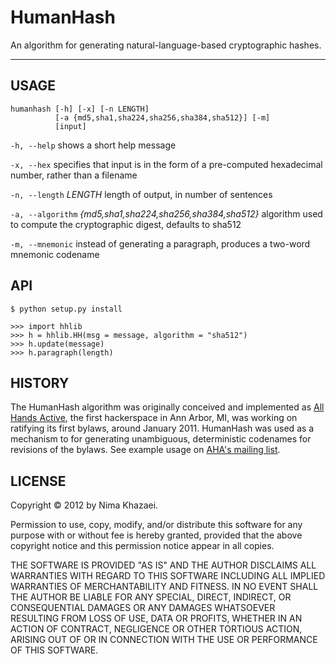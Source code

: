 HumanHash
========

An algorithm for generating natural-language-based cryptographic hashes.

* * * * *

USAGE
-----

~~~~~
humanhash [-h] [-x] [-n LENGTH]
          [-a {md5,sha1,sha224,sha256,sha384,sha512}] [-m]
          [input]
~~~~~

`-h, --help`
  shows a short help message

`-x, --hex`
  specifies that input is in the form of a pre-computed hexadecimal number, 
  rather than a filename

`-n, --length` *LENGTH*
  length of output, in number of sentences

`-a, --algorithm` *{md5,sha1,sha224,sha256,sha384,sha512}*
  algorithm used to compute the cryptographic digest, defaults to sha512

`-m, --mnemonic`
  instead of generating a paragraph, produces a two-word mnemonic codename

API
---

~~~~~
$ python setup.py install

>>> import hhlib
>>> h = hhlib.HH(msg = message, algorithm = "sha512")
>>> h.update(message)
>>> h.paragraph(length)
~~~~~

HISTORY
-------

The HumanHash algorithm was originally conceived and implemented as 
[All Hands Active](http://allhandsactive.com/), the first hackerspace in Ann 
Arbor, MI, was working on ratifying its first bylaws, around January 2011. 
HumanHash was used as a mechanism to for generating unambiguous, deterministic 
codenames for revisions of the bylaws. See example usage on 
[AHA's mailing list](http://goo.gl/CVF1F).

LICENSE
-------

Copyright © 2012 by Nima Khazaei.

Permission to use, copy, modify, and/or distribute this software for any 
purpose with or without fee is hereby granted, provided that the above 
copyright notice and this permission notice appear in all copies.

THE SOFTWARE IS PROVIDED "AS IS" AND THE AUTHOR DISCLAIMS ALL WARRANTIES WITH 
REGARD TO THIS SOFTWARE INCLUDING ALL IMPLIED WARRANTIES OF MERCHANTABILITY AND 
FITNESS. IN NO EVENT SHALL THE AUTHOR BE LIABLE FOR ANY SPECIAL, DIRECT, 
INDIRECT, OR CONSEQUENTIAL DAMAGES OR ANY DAMAGES WHATSOEVER RESULTING FROM 
LOSS OF USE, DATA OR PROFITS, WHETHER IN AN ACTION OF CONTRACT, NEGLIGENCE OR 
OTHER TORTIOUS ACTION, ARISING OUT OF OR IN CONNECTION WITH THE USE OR 
PERFORMANCE OF THIS SOFTWARE.
